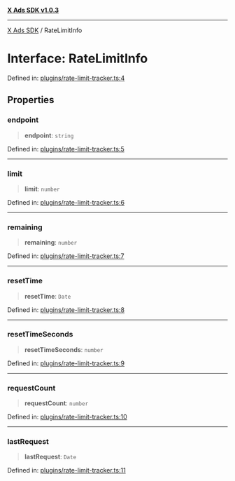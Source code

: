 [**X Ads SDK v1.0.3**](../README.md)

***

[X Ads SDK](../globals.md) / RateLimitInfo

# Interface: RateLimitInfo

Defined in: [plugins/rate-limit-tracker.ts:4](https://github.com/kage1020/x-ads-sdk/blob/main/src/plugins/rate-limit-tracker.ts#L4)

## Properties

### endpoint

> **endpoint**: `string`

Defined in: [plugins/rate-limit-tracker.ts:5](https://github.com/kage1020/x-ads-sdk/blob/main/src/plugins/rate-limit-tracker.ts#L5)

***

### limit

> **limit**: `number`

Defined in: [plugins/rate-limit-tracker.ts:6](https://github.com/kage1020/x-ads-sdk/blob/main/src/plugins/rate-limit-tracker.ts#L6)

***

### remaining

> **remaining**: `number`

Defined in: [plugins/rate-limit-tracker.ts:7](https://github.com/kage1020/x-ads-sdk/blob/main/src/plugins/rate-limit-tracker.ts#L7)

***

### resetTime

> **resetTime**: `Date`

Defined in: [plugins/rate-limit-tracker.ts:8](https://github.com/kage1020/x-ads-sdk/blob/main/src/plugins/rate-limit-tracker.ts#L8)

***

### resetTimeSeconds

> **resetTimeSeconds**: `number`

Defined in: [plugins/rate-limit-tracker.ts:9](https://github.com/kage1020/x-ads-sdk/blob/main/src/plugins/rate-limit-tracker.ts#L9)

***

### requestCount

> **requestCount**: `number`

Defined in: [plugins/rate-limit-tracker.ts:10](https://github.com/kage1020/x-ads-sdk/blob/main/src/plugins/rate-limit-tracker.ts#L10)

***

### lastRequest

> **lastRequest**: `Date`

Defined in: [plugins/rate-limit-tracker.ts:11](https://github.com/kage1020/x-ads-sdk/blob/main/src/plugins/rate-limit-tracker.ts#L11)
